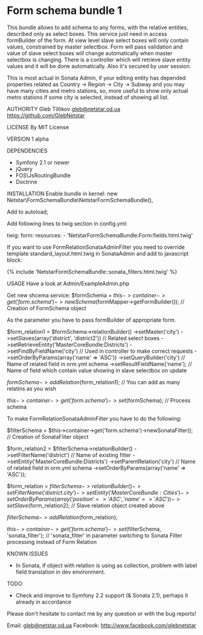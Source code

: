 Form schema bundle 1
========

This bundle allows to add schema to any forms, with the relative entities, described only as select boxes.
This service just need in access formBuilder of the form.
At view level slave select boxes will only contain values, constrained by master selectbox.
Form will pass validation and value of slave select boxes will change automatically when master selectbox is changing.
There is a controller which will retrieve slave entity values and it will be done automatically. Also it's secured
by user session.

This is most actual in Sonata Admin, if your editing entity has depended properties related as Country -> Region -> City -> Subway
and you may have many cities and metro stations, so, more useful to show only actual metro stations if some city is selected,
instead of showing all list.


AUTHORITY
 Gleb Tiltikov <gleb@netstar.od.ua>
 https://github.com/GlebNetstar


LICENSE
 By MIT License


VERSION
 1 alpha


DEPENDENCIES
 - Symfony 2.1 or newer
 - jQuery
 - FOS\JsRoutingBundle
 - Doctrine


INSTALLATION
 Enable bundle in kernel:
 new Netstar\FormSchemaBundle\NetstarFormSchemaBundle(),
 
 Add to autoload;
 
 Add following lines to twig section in config.yml:

 twig:
    form:
        resources:
            - 'NetstarFormSchemaBundle:Form:fields.html.twig'
            
  If you want to use FormRelationSonataAdminFilter you need to override template
  standard_layout.html.twig in SonataAdmin and add to javascript block:
  
  {% include 'NetstarFormSchemaBundle::sonata_filters.html.twig' %}
  

USAGE
 Have a look at Admin/ExampleAdmin.php
 
 Get new shcema service:
 $formSchema = $this->container->get('form.schema')->newSchema($formMapper->getFormBuilder()); // Creation of FormSchema object
 
 As the parameter you have to pass formBuilder of appropriate form.
 
 $form_relation1 = $formSchema->relationBuilder()
	->setMaster('city')
	->setSlaves(array('district', 'district2')) // Related select boxes
	->setRetrieveEntity('MasterCoreBundle:Districts')
	->setFindByFieldName('city') // Used in controller to make correct requests
	->setOrderByParams(array('name' => 'ASC'))
	->setQueryBuilder('city') // Name of related field in orm.yml schema
	->setResultFieldName('name'); // Name of field which contain value showing in slave selectbox on update
	
 $formSchema->addRelation($form_relation1); // You can add as many relatins as you wish
 
 $this->container->get('form.schema')->set($formSchema); // Process schema
 
 
 
 To make FormRelationSonataAdminFilter you have to do the following:
 
 $filterSchema = $this->container->get('form.schema')->newSonataFilter(); // Creation of SonataFilter object
		
 $form_relation2 = $filterSchema->relationBuilder()
	->setFilterName('district') // Name of existing filter
	->setEntity('MasterCoreBundle:Districts')
	->setParentRelation('city') // Name of related field in orm.yml schema
	->setOrderByParams(array('name' => 'ASC'));
 
 $form_relation = $filterSchema->relationBuilder()
	->setFilterName('district.city')
	->setEntity('MasterCoreBundle:Cities')
	->setOrderByParams(array('position' => 'ASC', 'name' => 'ASC'))
	->setSlave($form_relation2); // Slave relation object created above

 $filterSchema->addRelation($form_relation);
 
 $this->container->get('form.schema')->set($filterSchema, 'sonata_filter'); // 'sonata_filter' in parameter switching to Sonata Filter processing instead of Form Relation


KNOWN ISSUES
 - In Sonata, if object with relation is using as collection, problem with label field translation in dev environment.

TODO
 - Check and improve to Symfony 2.2 support (& Sonata 2.1), perhaps it already in accordance 
 


Please don't hesitate to contact me by any question or with the bug reports!

Email: gleb@netstar.od.ua
Facebook: http://www.facebook.com/glebnetstar


